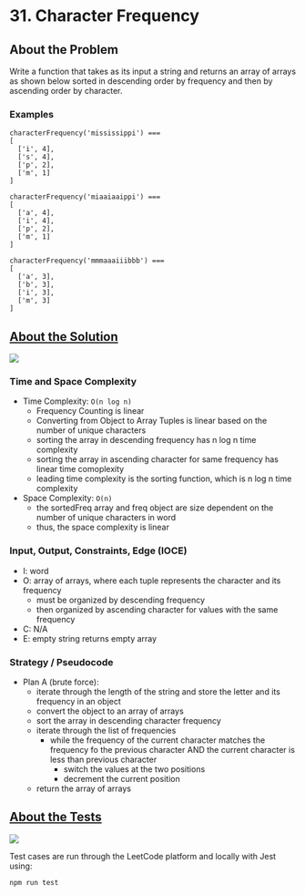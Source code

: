# 31. Character Frequency

## About the Problem

Write a function that takes as its input a string and returns an array of arrays as shown below sorted in descending order by frequency and then by ascending order by character.

### Examples

```
characterFrequency('mississippi') ===
[
  ['i', 4],
  ['s', 4],
  ['p', 2],
  ['m', 1]
]
```

```
characterFrequency('miaaiaaippi') ===
[
  ['a', 4],
  ['i', 4],
  ['p', 2],
  ['m', 1]
]
```

```
characterFrequency('mmmaaaiiibbb') ===
[
  ['a', 3],
  ['b', 3],
  ['i', 3],
  ['m', 3]
]
```

## <a href='characterFrequency.js'>About the Solution</a>

<img src='https://img.shields.io/badge/JavaScript-F7DF1E.svg?style=for-the-badge&logo=JavaScript&logoColor=black' />

### Time and Space Complexity
  - Time Complexity: `O(n log n)`
    - Frequency Counting is linear
    - Converting from Object to Array Tuples is linear based on the number of unique characters
    - sorting the array in descending frequency has n log n time complexity
    - sorting the array in ascending character for same frequency has linear time comoplexity
    - leading time complexity is the sorting function, which is n log n time complexity
  - Space Complexity: `O(n)`
    - the sortedFreq array and freq object are size dependent on the number of unique characters in word
    - thus, the space complexity is linear

### Input, Output, Constraints, Edge (IOCE)

  - I: word
  - O: array of arrays, where each tuple represents the character and its frequency
    - must be organized by descending frequency
    - then organized by ascending character for values with the same frequency
  - C: N/A
  - E: empty string returns empty array

### Strategy / Pseudocode
- Plan A (brute force):
  - iterate through the length of the string and store the letter and its frequency in an object
  - convert the object to an array of arrays
  - sort the array in descending character frequency
  - iterate through the list of frequencies
    - while the frequency of the current character matches the frequency fo the previous character AND the current character is less than previous character
      - switch the values at the two positions
      - decrement the current position
  - return the array of arrays

## <a href='./characterFrequency.test.js'>About the Tests</a>

<img src='https://img.shields.io/badge/Jest-C21325.svg?style=for-the-badge&logo=Jest&logoColor=white' />

Test cases are run through the LeetCode platform and locally with Jest using:
```
npm run test
```
